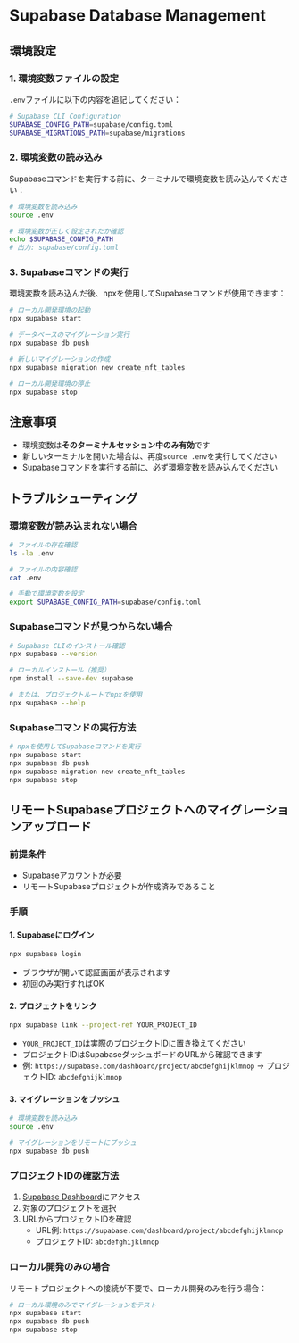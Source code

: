 # Supabase Database Management

## 環境設定

### 1. 環境変数ファイルの設定
`.env`ファイルに以下の内容を追記してください：

```bash
# Supabase CLI Configuration
SUPABASE_CONFIG_PATH=supabase/config.toml
SUPABASE_MIGRATIONS_PATH=supabase/migrations
```

### 2. 環境変数の読み込み
Supabaseコマンドを実行する前に、ターミナルで環境変数を読み込んでください：

```bash
# 環境変数を読み込み
source .env

# 環境変数が正しく設定されたか確認
echo $SUPABASE_CONFIG_PATH
# 出力: supabase/config.toml
```

### 3. Supabaseコマンドの実行
環境変数を読み込んだ後、npxを使用してSupabaseコマンドが使用できます：

```bash
# ローカル開発環境の起動
npx supabase start

# データベースのマイグレーション実行
npx supabase db push

# 新しいマイグレーションの作成
npx supabase migration new create_nft_tables

# ローカル開発環境の停止
npx supabase stop
```

## 注意事項

- 環境変数は**そのターミナルセッション中のみ有効**です
- 新しいターミナルを開いた場合は、再度`source .env`を実行してください
- Supabaseコマンドを実行する前に、必ず環境変数を読み込んでください

## トラブルシューティング

### 環境変数が読み込まれない場合
```bash
# ファイルの存在確認
ls -la .env

# ファイルの内容確認
cat .env

# 手動で環境変数を設定
export SUPABASE_CONFIG_PATH=supabase/config.toml
```

### Supabaseコマンドが見つからない場合
```bash
# Supabase CLIのインストール確認
npx supabase --version

# ローカルインストール（推奨）
npm install --save-dev supabase

# または、プロジェクトルートでnpxを使用
npx supabase --help
```

### Supabaseコマンドの実行方法
```bash
# npxを使用してSupabaseコマンドを実行
npx supabase start
npx supabase db push
npx supabase migration new create_nft_tables
npx supabase stop
```

## リモートSupabaseプロジェクトへのマイグレーションアップロード

### 前提条件
- Supabaseアカウントが必要
- リモートSupabaseプロジェクトが作成済みであること

### 手順

#### 1. Supabaseにログイン
```bash
npx supabase login
```
- ブラウザが開いて認証画面が表示されます
- 初回のみ実行すればOK

#### 2. プロジェクトをリンク
```bash
npx supabase link --project-ref YOUR_PROJECT_ID
```
- `YOUR_PROJECT_ID`は実際のプロジェクトIDに置き換えてください
- プロジェクトIDはSupabaseダッシュボードのURLから確認できます
- 例: `https://supabase.com/dashboard/project/abcdefghijklmnop` → プロジェクトID: `abcdefghijklmnop`

#### 3. マイグレーションをプッシュ
```bash
# 環境変数を読み込み
source .env

# マイグレーションをリモートにプッシュ
npx supabase db push
```

### プロジェクトIDの確認方法
1. [Supabase Dashboard](https://supabase.com/dashboard)にアクセス
2. 対象のプロジェクトを選択
3. URLからプロジェクトIDを確認
   - URL例: `https://supabase.com/dashboard/project/abcdefghijklmnop`
   - プロジェクトID: `abcdefghijklmnop`

### ローカル開発のみの場合
リモートプロジェクトへの接続が不要で、ローカル開発のみを行う場合：
```bash
# ローカル環境のみでマイグレーションをテスト
npx supabase start
npx supabase db push
npx supabase stop
```